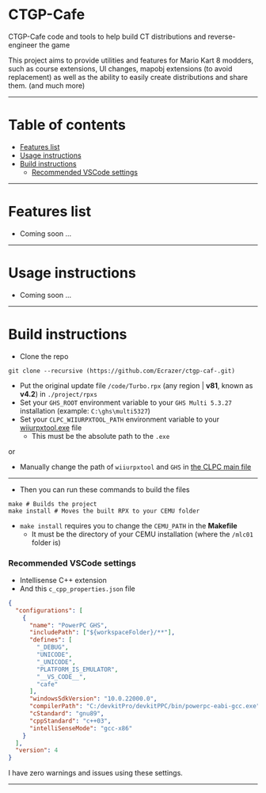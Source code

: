 # CTGP-Cafe

CTGP-Cafe code and tools to help build CT distributions and reverse-engineer the game

This project aims to provide utilities and features for Mario Kart 8 modders, such as course extensions, UI changes, mapobj extensions (to avoid replacement) as well as the ability to easily create distributions and share them. (and much more)

---

# Table of contents

- [Features list](#features-list)
- [Usage instructions](#usage-instructions)
- [Build instructions](#build-instructions)
  - [Recommended VSCode settings](#recommended-vscode-settings)

---

# Features list

- Coming soon ...

---

# Usage instructions

- Coming soon ...

---

# Build instructions

- Clone the repo

```shell
git clone --recursive (https://github.com/Ecrazer/ctgp-caf-.git)
```

- Put the original update file `/code/Turbo.rpx` (any region | **v81**, known as **v4.2**) in `./project/rpxs`
- Set your `GHS_ROOT` environment variable to your `GHS Multi 5.3.27` installation (example: `C:\ghs\multi5327`)
- Set your `CLPC_WIIURPXTOOL_PATH` environment variable to your [wiiurpxtool.exe](https://www.github.com/) file
  - This must be the absolute path to the `.exe`

or

- Manually change the path of `wiiurpxtool` and `GHS` in [the CLPC main file](./CLPC/src/main.py#L20-21)

---

- Then you can run these commands to build the files

```shell
make # Builds the project
make install # Moves the built RPX to your CEMU folder
```

- `make install` requires you to change the `CEMU_PATH` in the **Makefile**
  - It must be the directory of your CEMU installation (where the `/mlc01` folder is)

### Recommended VSCode settings

- Intellisense C++ extension
- And this `c_cpp_properties.json` file

```json
{
  "configurations": [
    {
      "name": "PowerPC GHS",
      "includePath": ["${workspaceFolder}/**"],
      "defines": [
        "_DEBUG",
        "UNICODE",
        "_UNICODE",
        "PLATFORM_IS_EMULATOR",
        "__VS_CODE__",
        "cafe"
      ],
      "windowsSdkVersion": "10.0.22000.0",
      "compilerPath": "C:/devkitPro/devkitPPC/bin/powerpc-eabi-gcc.exe",
      "cStandard": "gnu89",
      "cppStandard": "c++03",
      "intelliSenseMode": "gcc-x86"
    }
  ],
  "version": 4
}
```

I have zero warnings and issues using these settings.

---

